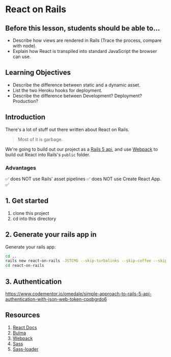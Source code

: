 # React on Rails

## Before this lesson, students should be able to...
- Describe how views are rendered in Rails (Trace the process, compare with node).
- Explain how React is transpiled into standard JavaScript the browser can use.

## Learning Objectives
- Describe the difference between static and a dynamic asset.
- List the two Heroku hooks for deployment.
- Describe the difference between Development? Deployment? Production?

## Introduction

There's a lot of stuff out there written about React on Rails. 
> Most of it is garbage. 

We're going to build out our project as a [Rails 5 api](), and use [Webpack]() 
to build out React into Rails's `public` folder. 

### Advantages
✅ does NOT use Rails' asset pipelines
✅ does NOT use Create React App.
✅ 


## 1. Get started

1. clone this project
2. cd into this directory



## 2. Generate your rails app in 
Generate your rails app:
```bash
cd ..
rails new react-on-rails -JSTCMG --skip-turbolinks --skip-coffee --skip-active-storage --skip-bootsnap --database=postgresql --api
cd react-on-rails
```
## 3. Authentication
https://www.codementor.io/omedale/simple-approach-to-rails-5-api-authentication-with-json-web-token-cpqbgrdo6

## Resources

1. [React Docs](https://facebook.github.io/react/)
2. [Bulma](http://bulma.io/)
3. [Webpack](https://webpack.github.io/)
4. [Sass](http://sass-lang.com/)
5. [Sass-loader](https://github.com/webpack-contrib/sass-loader)
